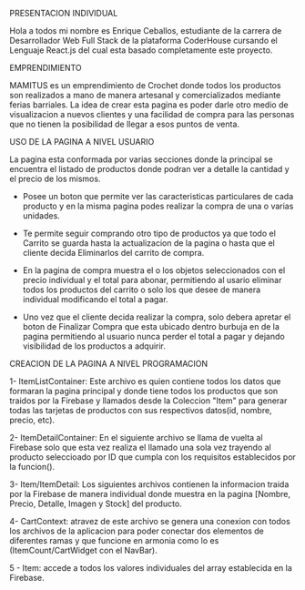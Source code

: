 PRESENTACION INDIVIDUAL

Hola a todos mi nombre es Enrique Ceballos, estudiante de la carrera de Desarrollador Web Full Stack de la plataforma
CoderHouse cursando el Lenguaje React.js del cual esta basado completamente este proyecto.

EMPRENDIMIENTO

MAMITUS es un emprendimiento de Crochet donde todos los productos son realizados a mano de manera artesanal y
comercializados mediante ferias barriales. La idea de crear esta pagina es poder darle otro medio de visualizacion
a nuevos clientes y una facilidad de compra para las personas que no tienen la posibilidad de llegar a esos puntos de venta.

USO DE LA PAGINA A NIVEL USUARIO

La pagina esta conformada por varias secciones donde la principal se encuentra el listado de productos donde podran ver a detalle la cantidad y el precio de los mismos.

- Posee un boton que permite ver las caracteristicas particulares de cada producto y en la misma pagina podes realizar la compra de una o varias unidades.

- Te permite seguir comprando otro tipo de productos ya que todo el Carrito se guarda hasta la actualizacion de la pagina o hasta que el cliente decida Eliminarlos del carrito de compra.

- En la pagina de compra muestra el o los objetos seleccionados con el precio individual y el total para abonar, permitiendo al usario eliminar todos los productos del carrito o solo los que desee de manera individual modificando el total a pagar.

- Uno vez que el cliente decida realizar la compra, solo debera apretar el boton de Finalizar Compra que esta ubicado dentro burbuja en de la pagina permitiendo al usuario nunca perder el total a pagar y dejando visibilidad de los productos a adquirir.

CREACION DE LA PAGINA A NIVEL PROGRAMACION

1- ItemListContainer: Este archivo es quien contiene todos los datos que formaran la pagina principal y donde tiene todos los productos que son traidos por la Firebase y llamados desde la Coleccion "Item" para generar todas las tarjetas de productos con sus respectivos datos(id, nombre, precio, etc).

2- ItemDetailContainer: En el siguiente archivo se llama de vuelta al Firebase solo que esta vez realiza el llamado una sola vez trayendo al producto seleccioado por ID que cumpla con los requisitos establecidos por la funcion().

3- Item/ItemDetail: Los siguientes archivos contienen la informacion traida por la Firebase de manera individual donde muestra en la pagina [Nombre, Precio, Detalle, Imagen y Stock] del producto.

4- CartContext: atravez de este archivo se genera una conexion con todos los archivos de la aplicacion para poder conectar dos elementos de diferentes ramas y que funcione en armonia como lo es (ItemCount/CartWidget con el NavBar).

5 - Item: accede a todos los valores individuales del array establecida en la Firebase.
